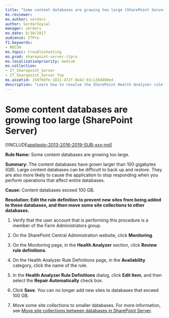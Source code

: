 ```yaml
---
title: "Some content databases are growing too large (SharePoint Server)"
ms.reviewer: 
ms.author: serdars
author: SerdarSoysal
manager: serdars
ms.date: 8/30/2017
audience: ITPro
f1.keywords:
- NOCSH
ms.topic: troubleshooting
ms.prod: sharepoint-server-itpro
ms.localizationpriority: medium
ms.collection:
- IT_Sharepoint_Server
- IT_Sharepoint_Server_Top
ms.assetid: 156f69fe-1831-472f-8e42-01c138d408ed
description: "Learn how to resolve the SharePoint Health Analyzer rule: Some content databases are growing too large, for SharePoint Server."
---
```


# Some content databases are growing too large (SharePoint Server)

[!INCLUDE[appliesto-2013-2016-2019-SUB-xxx-md](../includes/appliesto-2013-2016-2019-SUB-xxx-md.md)] 
  
 **Rule Name:** Some content databases are growing too large. 
  
 **Summary:** The content databases have grown larger than 100 gigabytes (GB). Large content databases can be difficult to back up and restore. They are also more likely to cause the application to stop responding when you perform operations that affect entire databases. 
  
 **Cause:** Content databases exceed 100 GB. 
  
 **Resolution: Edit the rule definition to prevent new sites from being added to these databases, and then move some site collections to other databases.**
  
1. Verify that the user account that is performing this procedure is a member of the Farm Administrators group.
    
2. On the SharePoint Central Administration website, click **Monitoring**.
    
3. On the Monitoring page, in the **Health Analyzer** section, click **Review rule definitions**.
    
4. On the Health Analyzer Rule Definitions page, in the **Availability** category, click the name of the rule. 
    
5. In the **Health Analyzer Rule Definitions** dialog, click **Edit Item**, and then select the **Repair Automatically** check box. 
    
6. Click **Save**. You can no longer add new sites to databases that exceed 100 GB.
    
7. Move some site collections to smaller databases. For more information, see [Move site collections between databases in SharePoint Server](../administration/move-site-collections-between-databases.md).
    

